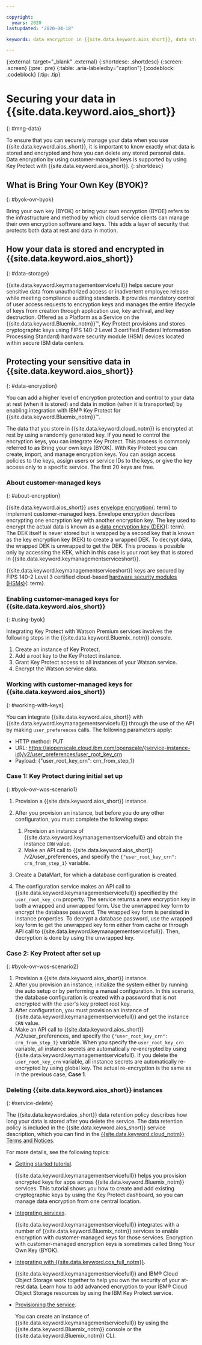 ```yaml
---

copyright:
  years: 2020
lastupdated: "2020-04-18"

keywords: data encryption in {{site.data.keyword.aios_short}}, data storage for {{site.data.keyword.aios_short}}, bring your own keys for {{site.data.keyword.aios_short}}, BYOK for {{site.data.keyword.aios_short}}, key management for {{site.data.keyword.aios_short}}, key encryption for {{site.data.keyword.aios_short}}, personal data in {{site.data.keyword.aios_short}}, data deletion for {{site.data.keyword.aios_short}}, data in {{site.data.keyword.aios_short}}, data security in {{site.data.keyword.aios_short}}, {{site.data.keyword.aios_short}}

---
```


{:external: target="_blank" .external}
{:shortdesc: .shortdesc}
{:screen: .screen}
{:pre: .pre}
{:table: .aria-labeledby="caption"}
{:codeblock: .codeblock}
{:tip: .tip}

# Securing your data in {{site.data.keyword.aios_short}}
{: #mng-data}

To ensure that you can securely manage your data when you use {{site.data.keyword.aios_short}}, it is important to know exactly what data is stored and encrypted and how you can delete any stored personal data. Data encryption by using customer-managed keys is supported by using Key Protect with {{site.data.keyword.aios_short}}.
{: shortdesc}

## What is Bring Your Own Key (BYOK)?
{: #byok-ovr-byok}

Bring your own key (BYOK) or bring your own encryption (BYOE) refers to the infrastructure and method by which cloud service clients can manage their own encryption software and keys. This adds a layer of security that protects both data at rest and data in motion. 

## How your data is stored and encrypted in {{site.data.keyword.aios_short}}
{: #data-storage}

{{site.data.keyword.keymanagementservicefull}} helps secure your sensitive data from unauthorized access or inadvertent employee release while meeting compliance auditing standards. It provides mandatory control of user access requests to encryption keys and manages the entire lifecycle of keys from creation through application use, key archival, and key destruction. Offered as a Platform as a Service on the {{site.data.keyword.Bluemix_notm}}™, Key Protect provisions and stores cryptographic keys using FIPS 140-2 Level 3 certified (Federal Information Processing Standard) hardware security module (HSM) devices located within secure IBM data centers.

## Protecting your sensitive data in {{site.data.keyword.aios_short}}
{: #data-encryption}

You can add a higher level of encryption protection and control to your data at rest (when it is stored) and data in motion (when it is transported) by enabling integration with IBM® Key Protect for {{site.data.keyword.Bluemix_notm}}™.

The data that you store in {{site.data.keyword.cloud_notm}} is encrypted at rest by using a randomly generated key. If you need to control the encryption keys, you can integrate Key Protect. This process is commonly referred to as Bring your own keys (BYOK). With Key Protect you can create, import, and manage encryption keys. You can assign access policies to the keys, assign users or service IDs to the keys, or give the key access only to a specific service. The first 20 keys are free.

### About customer-managed keys
{: #about-encryption}

{{site.data.keyword.aios_short}} uses [envelope encryption](#x9860393){: term} to implement customer-managed keys. Envelope encryption describes encrypting one encryption key with another encryption key. The key used to encrypt the actual data is known as a [data encryption key (DEK)](#x4791827){: term}. The DEK itself is never stored but is wrapped by a second key that is known as the key encryption key (KEK) to create a wrapped DEK. To decrypt data, the wrapped DEK is unwrapped to get the DEK. This process is possible only by accessing the KEK, which in this case is your root key that is stored in {{site.data.keyword.keymanagementserviceshort}}.

{{site.data.keyword.keymanagementserviceshort}} keys are secured by FIPS 140-2 Level 3 certified cloud-based [hardware security modules (HSMs)](#x6704988){: term}.


### Enabling customer-managed keys for {{site.data.keyword.aios_short}}
{: #using-byok}

Integrating Key Protect with Watson Premium services involves the following steps in the {{site.data.keyword.Bluemix_notm}} console.

1. Create an instance of Key Protect.
2. Add a root key to the Key Protect instance.
3. Grant Key Protect access to all instances of your Watson service.
4. Encrypt the Watson service data.

### Working with customer-managed keys for {{site.data.keyword.aios_short}}
{: #working-with-keys}

You can integrate {{site.data.keyword.aios_short}} with {{site.data.keyword.keymanagementservicefull}} through the use of the API by making `user_preferences` calls. The following parameters apply:

- HTTP method: PUT
- URL: https://aiopenscale.cloud.ibm.com/openscale/{service-instance-id}/v2/user_preferences/user_root_key_crn
- Payload: {"user_root_key_crn": crn_from_step_1}

### Case 1: Key Protect during initial set up
{: #byok-ovr-wos-scenario1}

1. Provision a {{site.data.keyword.aios_short}} instance.
2. After you provision an instance, but before you do any other configuration, you must complete the following steps:

    1. Provision an instance of {{site.data.keyword.keymanagementservicefull}} and obtain the instance `CRN` value.
    2. Make an API call to {{site.data.keyword.aios_short}} /v2/user_preferences, and specify the `{"user_root_key_crn": crn_from_step_1}` variable.

3. Create a DataMart, for which a database configuration is created.
4. The configuration service makes an API call to {{site.data.keyword.keymanagementservicefull}} specified by the `user_root_key_crn` property. The service returns a new encryption key in both a wrapped and unwrapped form. Use the unwrapped key form to encrypt the database password. The wrapped key form is persisted in instance properties. To decrypt a database password, use the wrapped key form to get the unwrapped key form either from cache or through API call to {{site.data.keyword.keymanagementservicefull}}. Then, decryption is done by using the unwrapped key.

### Case 2: Key Protect after set up
{: #byok-ovr-wos-scenario2}

1. Provision a {{site.data.keyword.aios_short}} instance.
2. After you provision an instance, initialize the system either by running the auto setup or by performing a manual configuration. In this scenario, the database configuration is created with a password that is not encrypted with the user's key protect root key.
3. After configuration, you must provision an instance of {{site.data.keyword.keymanagementservicefull}} and get the instance `CRN` value.
4. Make an API call to {{site.data.keyword.aios_short}} /v2/user_preferences, and specify the `{"user_root_key_crn": crn_from_step_1}` variable. When you specify the `user_root_key_crn` variable, all instance secrets are automatically re-encrypted by using {{site.data.keyword.keymanagementservicefull}. If you delete the  `user_root_key_crn` variable, all instance secrets are automatically re-encrypted by using global key. The actual re-encryption is the same as in the previous case, **Case 1**.

<!--
## Deleting your data in {{site.data.keyword.aios_short}}
{: #data-delete}

_Document how users can delete their data within the service._

_If applicable, add H3s in this section to tailor the information to particular types of data. For example, you might have a "Deleting keys" section and a "Deleting a database" section._

_Include information about whether deleting the service fully erases all data. If deleting the service doesn't remove all personal data, include information about how users can completely delete their data._

-->
### Deleting {{site.data.keyword.aios_short}} instances
{: #service-delete}

The {{site.data.keyword.aios_short}} data retention policy describes how long your data is stored after you delete the service. The data retention policy is included in the {{site.data.keyword.aios_short}} service description, which you can find in the [{{site.data.keyword.cloud_notm}} Terms and Notices](/docs/overview?topic=overview-terms).

For more details, see the following topics:

- [Getting started tutorial](/docs/key-protect?topic=key-protect-getting-started-tutorial).
  
  {{site.data.keyword.keymanagementservicefull}} helps you provision encrypted keys for apps across {{site.data.keyword.Bluemix_notm}} services. This tutorial shows you how to create and add existing cryptographic keys by using the Key Protect dashboard, so you can manage data encryption from one central location.
  
- [Integrating services](/docs/key-protect?topic=key-protect-integrate-services).
  
  {{site.data.keyword.keymanagementservicefull}} integrates with a number of {{site.data.keyword.Bluemix_notm}} services to enable encryption with customer-managed keys for those services. Encryption with customer-managed encryption keys is sometimes called Bring Your Own Key (BYOK).
  
- [Integrating with {{site.data.keyword.cos_full_notm}}](/docs/key-protect?topic=key-protect-integrate-cos).
  
  {{site.data.keyword.keymanagementservicefull}} and IBM® Cloud Object Storage work together to help you own the security of your at-rest data. Learn how to add advanced encryption to your IBM® Cloud Object Storage resources by using the IBM Key Protect service.
  
- [Provisioning the service](/docs/key-protect?topic=key-protect-provision).
  
  You can create an instance of {{site.data.keyword.keymanagementservicefull}} by using the {{site.data.keyword.Bluemix_notm}} console or the {{site.data.keyword.Bluemix_notm}} CLI.
  

